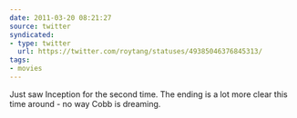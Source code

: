 ```yaml
---
date: 2011-03-20 08:21:27
source: twitter
syndicated:
- type: twitter
  url: https://twitter.com/roytang/statuses/49385046376845313/
tags:
- movies
---
```


Just saw Inception for the second time. The ending is a lot more clear this time around - no way Cobb is dreaming.